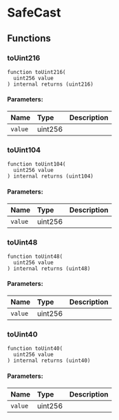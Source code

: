 # SafeCast





## Functions
### toUint216
```solidity
function toUint216(
  uint256 value
) internal returns (uint216)
```


#### Parameters:
| Name | Type | Description                                                          |
| :--- | :--- | :------------------------------------------------------------------- |
|`value` | uint256 | 


### toUint104
```solidity
function toUint104(
  uint256 value
) internal returns (uint104)
```


#### Parameters:
| Name | Type | Description                                                          |
| :--- | :--- | :------------------------------------------------------------------- |
|`value` | uint256 | 


### toUint48
```solidity
function toUint48(
  uint256 value
) internal returns (uint48)
```


#### Parameters:
| Name | Type | Description                                                          |
| :--- | :--- | :------------------------------------------------------------------- |
|`value` | uint256 | 


### toUint40
```solidity
function toUint40(
  uint256 value
) internal returns (uint40)
```


#### Parameters:
| Name | Type | Description                                                          |
| :--- | :--- | :------------------------------------------------------------------- |
|`value` | uint256 | 


